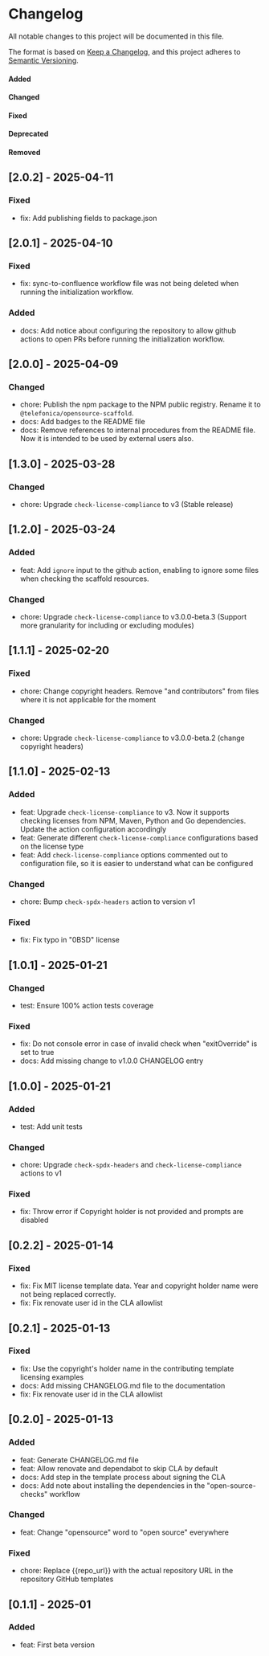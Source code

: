 # Changelog

All notable changes to this project will be documented in this file.

The format is based on [Keep a Changelog](https://keepachangelog.com/en/1.0.0/),
and this project adheres to [Semantic Versioning](https://semver.org/spec/v2.0.0.html).

#### Added
#### Changed
#### Fixed
#### Deprecated
#### Removed

## [2.0.2] - 2025-04-11

### Fixed

* fix: Add publishing fields to package.json

## [2.0.1] - 2025-04-10

### Fixed

* fix: sync-to-confluence workflow file was not being deleted when running the initialization workflow.

### Added

* docs: Add notice about configuring the repository to allow github actions to open PRs before running the initialization workflow.

## [2.0.0] - 2025-04-09

### Changed

* chore: Publish the npm package to the NPM public registry. Rename it to `@telefonica/opensource-scaffold`.
* docs: Add badges to the README file
* docs: Remove references to internal procedures from the README file. Now it is intended to be used by external users also.

## [1.3.0] - 2025-03-28

### Changed

* chore: Upgrade `check-license-compliance` to v3 (Stable release)

## [1.2.0] - 2025-03-24

### Added

* feat: Add `ignore` input to the github action, enabling to ignore some files when checking the scaffold resources.

### Changed

* chore: Upgrade `check-license-compliance` to v3.0.0-beta.3 (Support more granularity for including or excluding modules)

## [1.1.1] - 2025-02-20

### Fixed

* chore: Change copyright headers. Remove "and contributors" from files where it is not applicable for the moment

### Changed

* chore: Upgrade `check-license-compliance` to v3.0.0-beta.2 (change copyright headers)

## [1.1.0] - 2025-02-13

### Added

* feat: Upgrade `check-license-compliance` to v3. Now it supports checking licenses from NPM, Maven, Python and Go dependencies. Update the action configuration accordingly
* feat: Generate different `check-license-compliance` configurations based on the license type
* feat: Add `check-license-compliance` options commented out to configuration file, so it is easier to understand what can be configured

### Changed

* chore: Bump `check-spdx-headers` action to version v1

### Fixed

* fix: Fix typo in "0BSD" license

## [1.0.1] - 2025-01-21

### Changed

* test: Ensure 100% action tests coverage

### Fixed

* fix: Do not console error in case of invalid check when "exitOverride" is set to true
* docs: Add missing change to v1.0.0 CHANGELOG entry

## [1.0.0] - 2025-01-21

### Added

* test: Add unit tests

### Changed

* chore: Upgrade `check-spdx-headers` and `check-license-compliance` actions to v1

### Fixed

* fix: Throw error if Copyright holder is not provided and prompts are disabled

## [0.2.2] - 2025-01-14

### Fixed

* fix: Fix MIT license template data. Year and copyright holder name were not being replaced correctly.
* fix: Fix renovate user id in the CLA allowlist

## [0.2.1] - 2025-01-13

### Fixed

* fix: Use the copyright's holder name in the contributing template licensing examples
* docs: Add missing CHANGELOG.md file to the documentation
* fix: Fix renovate user id in the CLA allowlist

## [0.2.0] - 2025-01-13

### Added

* feat: Generate CHANGELOG.md file
* feat: Allow renovate and dependabot to skip CLA by default
* docs: Add step in the template process about signing the CLA
* docs: Add note about installing the dependencies in the "open-source-checks" workflow

### Changed

* feat: Change "opensource" word to "open source" everywhere

### Fixed

* chore: Replace {{repo_url}} with the actual repository URL in the repository GitHub templates

## [0.1.1] - 2025-01

### Added

* feat: First beta version
